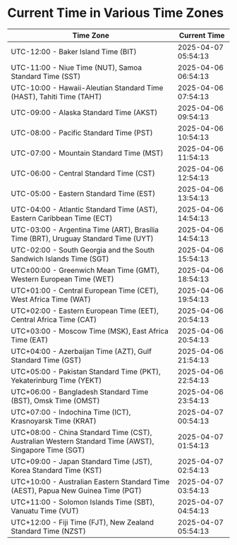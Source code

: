 # Current Time in Various Time Zones

| Time Zone | Current Time |
|-----------|--------------|
| UTC-12:00 - Baker Island Time (BIT) | 2025-04-07 05:54:13 |
| UTC-11:00 - Niue Time (NUT), Samoa Standard Time (SST) | 2025-04-06 06:54:13 |
| UTC-10:00 - Hawaii-Aleutian Standard Time (HAST), Tahiti Time (TAHT) | 2025-04-06 07:54:13 |
| UTC-09:00 - Alaska Standard Time (AKST) | 2025-04-06 09:54:13 |
| UTC-08:00 - Pacific Standard Time (PST) | 2025-04-06 10:54:13 |
| UTC-07:00 - Mountain Standard Time (MST) | 2025-04-06 11:54:13 |
| UTC-06:00 - Central Standard Time (CST) | 2025-04-06 12:54:13 |
| UTC-05:00 - Eastern Standard Time (EST) | 2025-04-06 13:54:13 |
| UTC-04:00 - Atlantic Standard Time (AST), Eastern Caribbean Time (ECT) | 2025-04-06 14:54:13 |
| UTC-03:00 - Argentina Time (ART), Brasília Time (BRT), Uruguay Standard Time (UYT) | 2025-04-06 14:54:13 |
| UTC-02:00 - South Georgia and the South Sandwich Islands Time (SGT) | 2025-04-06 15:54:13 |
| UTC±00:00 - Greenwich Mean Time (GMT), Western European Time (WET) | 2025-04-06 18:54:13 |
| UTC+01:00 - Central European Time (CET), West Africa Time (WAT) | 2025-04-06 19:54:13 |
| UTC+02:00 - Eastern European Time (EET), Central Africa Time (CAT) | 2025-04-06 20:54:13 |
| UTC+03:00 - Moscow Time (MSK), East Africa Time (EAT) | 2025-04-06 20:54:13 |
| UTC+04:00 - Azerbaijan Time (AZT), Gulf Standard Time (GST) | 2025-04-06 21:54:13 |
| UTC+05:00 - Pakistan Standard Time (PKT), Yekaterinburg Time (YEKT) | 2025-04-06 22:54:13 |
| UTC+06:00 - Bangladesh Standard Time (BST), Omsk Time (OMST) | 2025-04-06 23:54:13 |
| UTC+07:00 - Indochina Time (ICT), Krasnoyarsk Time (KRAT) | 2025-04-07 00:54:13 |
| UTC+08:00 - China Standard Time (CST), Australian Western Standard Time (AWST), Singapore Time (SGT) | 2025-04-07 01:54:13 |
| UTC+09:00 - Japan Standard Time (JST), Korea Standard Time (KST) | 2025-04-07 02:54:13 |
| UTC+10:00 - Australian Eastern Standard Time (AEST), Papua New Guinea Time (PGT) | 2025-04-07 03:54:13 |
| UTC+11:00 - Solomon Islands Time (SBT), Vanuatu Time (VUT) | 2025-04-07 04:54:13 |
| UTC+12:00 - Fiji Time (FJT), New Zealand Standard Time (NZST) | 2025-04-07 05:54:13 |
